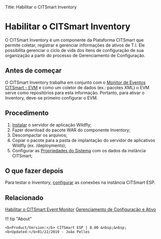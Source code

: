 Title: Habilitar o CITSmart Inventory

# Habilitar o CITSmart Inventory

O CITSmart Inventory é um componente da Plataforma CITSmart que permite coletar, registrar e gerenciar informações de ativos de T.I. Ele possibilita gerenciar o ciclo de vida dos itens de configuração de sua organização a partir do processo de Gerenciamento de Configuração.  

Antes de começar
------------

O CITSmart Inventory trabalha em conjunto com o [Monitor de Eventos CITSmart - EVM][1] e como um coletor de dados (ex.: pacotes XML) o EVM serve como repositórios para esta informação. Portanto, para ativar o Inventory, deve-se primeiro configurar o EVM.  


## Procedimento

1. [Instalar][1] o servidor de aplicação Wildfly;
2. Fazer download do pacote WAR do componente Inventory;  
3. Descompactar os arquivos;  
4. Copiar o pacote para a pasta de implantação do servidor de aplicativos Wildfly (ex. /deployments);  
5. Configurar as [Propriedades do Sistema][2] com os dados da instância CITSmart;

## O que fazer depois  

Para testar o Inventory, [configurar][3] as conexões na instância CITSmart ESP.

## Relacionado

[Habilitar o CITSmart Event Monitor][4]
[Gerenciamento de Configuração e Ativo][5]


[1]:/pt-br/citsmart-esp-8/initial-settings/add-ons/event-monitor.html
[2]:/pt-br/citsmart-esp-8/get-started/installation-and-upgrade/perform-installation.html#configuracao-do-system-properties
[3]:/pt-br/citsmart-esp-8/processes/event/configuration/set-inventory-connection.html
[4]:/pt-br/citsmart-esp-8/initial-settings/add-ons/event-monitor.html
[5]:/pt-br/citsmart-esp-8/processes/configuration/overview.html



!!! tip "About"

    <b>Product/Version:</b> CITSmart ESP | 8.00 &nbsp;&nbsp;
    <b>Updated:</b>01/22/2019 - João Pelles  
	
